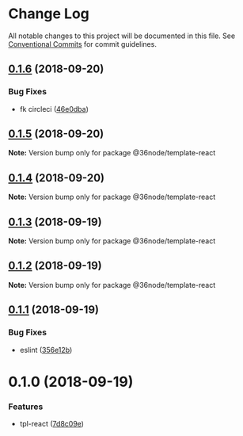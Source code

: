 # Change Log

All notable changes to this project will be documented in this file.
See [Conventional Commits](https://conventionalcommits.org) for commit guidelines.

<a name="0.1.6"></a>
## [0.1.6](https://github.com/36node/sketch/compare/@36node/template-react@0.1.5...@36node/template-react@0.1.6) (2018-09-20)


### Bug Fixes

* fk circleci ([46e0dba](https://github.com/36node/sketch/commit/46e0dba))





<a name="0.1.5"></a>
## [0.1.5](https://github.com/36node/sketch/compare/@36node/template-react@0.1.4...@36node/template-react@0.1.5) (2018-09-20)

**Note:** Version bump only for package @36node/template-react





<a name="0.1.4"></a>
## [0.1.4](https://github.com/36node/sketch/compare/@36node/template-react@0.1.3...@36node/template-react@0.1.4) (2018-09-20)

**Note:** Version bump only for package @36node/template-react





<a name="0.1.3"></a>
## [0.1.3](https://github.com/36node/sketch/compare/@36node/template-react@0.1.2...@36node/template-react@0.1.3) (2018-09-19)

**Note:** Version bump only for package @36node/template-react





<a name="0.1.2"></a>
## [0.1.2](https://github.com/36node/sketch/compare/@36node/template-react@0.1.1...@36node/template-react@0.1.2) (2018-09-19)

**Note:** Version bump only for package @36node/template-react





<a name="0.1.1"></a>
## [0.1.1](https://github.com/36node/sketch/compare/@36node/template-react@0.1.0...@36node/template-react@0.1.1) (2018-09-19)


### Bug Fixes

* eslint ([356e12b](https://github.com/36node/sketch/commit/356e12b))




<a name="0.1.0"></a>
# 0.1.0 (2018-09-19)


### Features

* tpl-react ([7d8c09e](https://github.com/36node/sketch/commit/7d8c09e))
